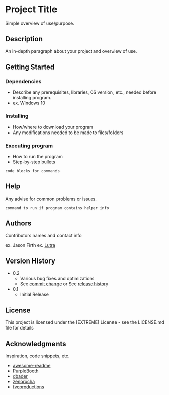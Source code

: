 # Project Title

Simple overview of use/purpose.

## Description

An in-depth paragraph about your project and overview of use.

## Getting Started

### Dependencies

* Describe any prerequisites, libraries, OS version, etc., needed before installing program.
* ex. Windows 10

### Installing

* How/where to download your program
* Any modifications needed to be made to files/folders

### Executing program

* How to run the program
* Step-by-step bullets
```
code blocks for commands
```

## Help

Any advise for common problems or issues.
```
command to run if program contains helper info
```

## Authors

Contributors names and contact info

ex. Jason Firth
ex. [Lutra](https://www.lutra.com/our-team/)

## Version History

* 0.2
    * Various bug fixes and optimizations
    * See [commit change]() or See [release history]()
* 0.1
    * Initial Release

## License

This project is licensed under the [EXTREME] License - see the LICENSE.md file for details

## Acknowledgments

Inspiration, code snippets, etc.
* [awesome-readme](https://github.com/matiassingers/awesome-readme)
* [PurpleBooth](https://gist.github.com/PurpleBooth/109311bb0361f32d87a2)
* [dbader](https://github.com/dbader/readme-template)
* [zenorocha](https://gist.github.com/zenorocha/4526327)
* [fvcproductions](https://gist.github.com/fvcproductions/1bfc2d4aecb01a834b46)
